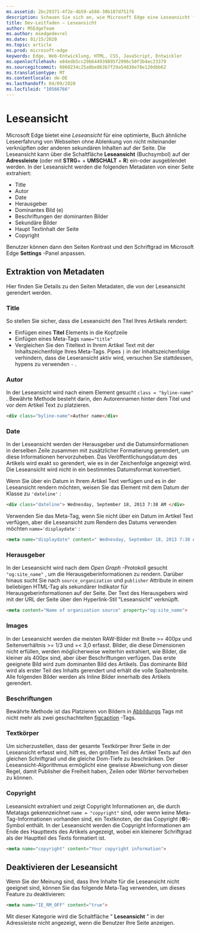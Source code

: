 ```yaml
---
ms.assetid: 2bc29371-4f2e-4b59-a588-30b107d751f6
description: Schauen Sie sich an, wie Microsoft Edge eine Leseansicht für Webseiten bietet, um Add-Free-Lesefunktionen zu ermöglichen.
title: Dev-Leitfaden – Leseansicht
author: MSEdgeTeam
ms.author: msedgedevrel
ms.date: 01/15/2020
ms.topic: article
ms.prod: microsoft-edge
keywords: Edge, Web-Entwicklung, HTML, CSS, JavaScript, Entwickler
ms.openlocfilehash: e84edb5cc29b644939895f2996c50f3b4ec23379
ms.sourcegitcommit: 6860234c25a8be863b7f29a54838e78e120dbb62
ms.translationtype: MT
ms.contentlocale: de-DE
ms.lasthandoff: 04/09/2020
ms.locfileid: "10566766"
---
```

# Leseansicht

Microsoft Edge bietet eine *Leseansicht* für eine optimierte, Buch ähnliche Leseerfahrung von Webseiten ohne Ablenkung von nicht miteinander verknüpften oder anderen sekundären Inhalten auf der Seite. Die Leseansicht kann über die Schaltfläche **Leseansicht** (Buchsymbol) auf der **Adressleiste** (oder mit **STRG**+  +  **UMSCHALT**  +  **R**) ein-oder ausgeblendet werden. In der Leseansicht werden die folgenden Metadaten von einer Seite extrahiert:

* Title
* Autor
* Date
* Herausgeber
* Dominantes Bild (e)
* Beschriftungen der dominanten Bilder
* Sekundäre Bilder
* Haupt Textinhalt der Seite
* Copyright

Benutzer können dann den Seiten Kontrast und den Schriftgrad im Microsoft Edge **Settings** -Panel anpassen.

## Extraktion von Metadaten


Hier finden Sie Details zu den Seiten Metadaten, die von der Leseansicht gerendert werden.

### Title

So stellen Sie sicher, dass die Leseansicht den Titel Ihres Artikels rendert:

* Einfügen eines **Titel** Elements in die Kopfzeile
* Einfügen eines Meta-Tags `name="title"`
* Vergleichen Sie den Titeltext in Ihrem Artikel Text mit der Inhaltszeichenfolge Ihres Meta-Tags. Pipes `|` in der Inhaltszeichenfolge verhindern, dass die Leseransicht aktiv wird, versuchen Sie stattdessen, hypens zu verwenden `-` .

### Autor

In der Leseansicht wird nach einem Element gesucht `class = "byline-name"` . Bewährte Methode besteht darin, den Autorennamen hinter dem Titel und vor dem Artikel Text zu platzieren.

```html
<div class="byline-name">Author name</div>
```

### Date

In der Leseansicht werden der Herausgeber und die Datumsinformationen in derselben Zeile zusammen mit zusätzlicher Formatierung gerendert, um diese Informationen hervorzuheben. Das Veröffentlichungsdatum des Artikels wird exakt so gerendert, wie es in der Zeichenfolge angezeigt wird. Die Leseansicht wird nicht in ein bestimmtes Datumsformat konvertiert.

Wenn Sie über ein Datum in Ihrem Artikel Text verfügen und es in der Leseansicht rendern möchten, weisen Sie das Element mit dem Datum der Klasse zu `'dateline'` :

```html
<div class="dateline"> Wednesday, September 18, 2013 7:38 AM </div>
```

Verwenden Sie das Meta-Tag, wenn Sie nicht über ein Datum im Artikel Text verfügen, aber die Leseansicht zum Rendern des Datums verwenden möchten `name='displaydate'` :

```html
<meta name="displaydate" content=" Wednesday, September 18, 2013 7:38 AM ">
```

### Herausgeber

In der Leseansicht wird nach dem *Open Graph* -Protokoll gesucht `"og:site_name"` , um die Herausgeberinformationen zu rendern. Darüber hinaus sucht Sie nach `source_organization` und `publisher` Attribute in einem beliebigen HTML-Tag als sekundärer Indikator für Herausgeberinformationen auf der Seite. Der Text des Herausgebers wird mit der URL der Seite über den Hyperlink-Stil "Leseansicht" verknüpft.

```html
<meta content="Name of organization source" property="og:site_name">
```

### Images

In der Leseansicht werden die meisten RAW-Bilder mit Breite >= 400px und Seitenverhältnis >= 1/3 und =< 3,0 erfasst. Bilder, die diese Dimensionen nicht erfüllen, werden möglicherweise weiterhin extrahiert, wie Bilder, die kleiner als 400px sind, aber über Beschriftungen verfügen. Das erste geeignete Bild wird zum dominanten Bild des Artikels. Das dominante Bild wird als erster Teil des Inhalts gerendert und erhält die volle Spaltenbreite. Alle folgenden Bilder werden als Inline Bilder innerhalb des Artikels gerendert.

### Beschriftungen

Bewährte Methode ist das Platzieren von Bildern in [Abbildungs](https://msdn.microsoft.com/library/gg593038(v=vs.85).aspx) Tags mit nicht mehr als zwei geschachtelten [figcaption](https://msdn.microsoft.com/library/gg593037(v=vs.85).aspx) -Tags.

### Textkörper

Um sicherzustellen, dass der gesamte Textkörper Ihrer Seite in der Leseansicht erfasst wird, hilft es, den größten Teil des Artikel Texts auf den gleichen Schriftgrad und die gleiche Dom-Tiefe zu beschränken. Der Leseansicht-Algorithmus ermöglicht eine gewisse Abweichung von dieser Regel, damit Publisher die Freiheit haben, Zeilen oder Wörter hervorheben zu können.

### Copyright

Leseansicht extrahiert und zeigt Copyright Informationen an, die durch Metatags gekennzeichnet `name = "copyright"` sind, oder wenn keine Meta-Tag-Informationen vorhanden sind, ein Textknoten, der das Copyright (**©**)-Symbol enthält. In der Leseansicht werden die Copyright Informationen am Ende des Haupttexts des Artikels angezeigt, wobei ein kleinerer Schriftgrad als der Hauptteil des Texts formatiert ist.

```html
<meta name="copyright" content="Your copyright information">
```

## Deaktivieren der Leseansicht


Wenn Sie der Meinung sind, dass Ihre Inhalte für die Leseansicht nicht geeignet sind, können Sie das folgende Meta-Tag verwenden, um dieses Feature zu deaktivieren:

```html
<meta name="IE_RM_OFF" content="true">
```

Mit dieser Kategorie wird die Schaltfläche " **Leseansicht** " in der Adressleiste nicht angezeigt, wenn die Benutzer Ihre Seite anzeigen.
